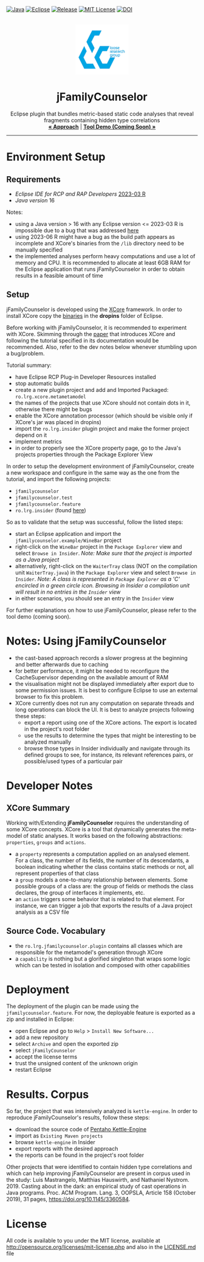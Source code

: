 [java-shield]: https://img.shields.io/badge/Java-ED8B00?style=for-the-badge&logo=java&logoColor=white
[java-url]: https://www.java.com/en/

[eclipse-shield]: https://img.shields.io/badge/Eclipse-2C2255?style=for-the-badge&logo=eclipse&logoColor=white
[eclipse-url]: https://www.eclipse.org/

[release-shield]: https://img.shields.io/github/v/release/SourceCodeCodex/jFamilyCounselor?style=for-the-badge
[release-url]: https://github.com/SourceCodeCodex/jFamilyCounselor/releases

[license-shield]: https://img.shields.io/github/license/othneildrew/Best-README-Template.svg?style=for-the-badge
[license-url]: https://github.com/SourceCodeCodex/jFamilyCounselor/blob/main/LICENSE.md

[![Java][java-shield]][java-url]
[![Eclipse][eclipse-shield]][eclipse-url]
[![Release][release-shield]][release-url]
[![MIT License][license-shield]][license-url]
[![DOI](https://zenodo.org/badge/DOI/10.5281/zenodo.7027355.svg)](https://doi.org/10.5281/zenodo.7027355)



<!-- PROJECT LOGO -->
<br />
<div align="center">
  <a href="http://loose.cs.upt.ro/index.php">
    <img src="docs/images/LRGLogo.png" alt="Logo">
  </a>

  <h1 align="center">jFamilyCounselor</h1>

  <p align="center">
    Eclipse plugin that bundles metric-based static code analyses that reveal fragments containing hidden type correlations
    <br />
    <a href="https://doi.org/10.1109/SCAM55253.2022.00022"><strong>« Approach</strong></a> |
    <a href="#"><strong>Tool Demo (Coming Soon) »</strong></a>
    <br />
    <hr />
  </p>
</div>

<!-- ENVIRONMENT SETUP -->
# Environment Setup

## Requirements

* *Eclipse IDE for RCP and RAP Developers* [2023-03 R](https://www.eclipse.org/downloads/packages/release/2023-03/r/eclipse-ide-rcp-and-rap-developers) 
* *Java version* 16

Notes:
- using a Java version > 16 with any Eclipse version <= 2023-03 R is impossible due to a bug that was addressed [here](https://github.com/eclipse-jdt/eclipse.jdt.core/issues/962)
- using 2023-06 R might have a bug as the build path appears as incomplete and XCore's binaries from the `/lib` directory need to be manually specified
- the implemented analyses perform heavy computations and use a lot of memory and CPU. It is recommended to allocate at least 6GB RAM for the Eclipse application that runs jFamilyCounselor in order to obtain results in a feasible amount of time
## Setup

jFamilyCounselor is developed using the [XCore](https://github.com/SourceCodeCodex/XCore) framework. In order to install XCore copy the [binaries](https://github.com/SourceCodeCodex/XCore/tree/master/latest) in the **dropins** folder of Eclipse. 

Before working with jFamilyCounselor, it is recommended to experiment with XCore. Skimming through the [paper](https://doi.org/10.1109/SANER.2017.7884654) that introduces XCore and following the tutorial specified in its documentation would be recommended. Also, refer to the dev notes below whenever stumbling upon a bug/problem.

Tutorial summary:
- have Eclipse RCP Plug-in Developer Resources installed
- stop automatic builds
- create a new plugin project and add and Imported Packaged: `ro.lrg.xcore.metametamodel`
- the names of the projects that use XCore should not contain dots in it, otherwise there might be bugs
- enable the XCore annotation processor (which should be visible only if XCore's jar was placed in dropins)
- import the `ro.lrg.insider` plugin project and make the former project depend on it 
- implement metrics
- in order to properly see the XCore property page, go to the Java's projects properties through the Package Explorer View

In order to setup the development environment of jFamilyCounselor, create a new workspace and configure in the same way as the one from the tutorial, and import the following projects:
- `jfamilycounselor`
- `jfamilycounselor.test`
- `jfamilycounselor.feature`
- `ro.lrg.insider` (found [here](https://github.com/SourceCodeCodex/XCore))

So as to validate that the setup was successful, follow the listed steps:

- start an Eclipse application and import the `jfamilycounselor.example/WineBar` project
- right-click on the `WineBar` project in the `Package Explorer` view and select `Browse in Insider`. _Note: Make sure that the project is imported as a Java project_
- alternatively, right-click on the `WaiterTray` class (NOT on the compilation unit `WaiterTray.java`) in the `Package Explorer` view and select `Browse in Insider`. _Note: A class is represented in `Package Explorer` as a 'C' encircled in a green circle icon. Browsing in Insider a compilation unit will result in no entries in the `Insider` view_
- in either scenarios, you should see an entry in the `Insider` view

For further explanations on how to use jFamilyCounselor, please refer to the tool demo (coming soon).

# Notes: Using jFamilyCounselor

- the cast-based approach records a slower progress at the beginning and better afterwards due to caching
- for better performance, it might be needed to reconfigure the CacheSupervisor depending on the available amount of RAM
- the visualisation might not be displayed immediately after export due to some permission issues. It is best to configure Eclipse to use an external browser to fix this problem.
- XCore currently does not run any computation on separate threads and long operations can block the UI. It is best to analyze projects following these steps:
  - export a report using one of the XCore actions. The export is located in the project's root folder
  - use the results to determine the types that might be interesting to be analyzed manually
  - browse those types in Insider individually and navigate through its defined groups to see, for instance, its relevant references pairs, or possible/used types of a particular pair

# Developer Notes

## XCore Summary

Working with/Extending  **jFamilyCounselor** requires the understanding of some XCore concepts. XCore is a tool that dynamically generates the meta-model of static analyses. It works based on the following abstractions: `properties`, `groups` and `actions`. 

- a `property` represents a computation applied on an analysed element. For a class, the number of its fields, the number of its descendants, a boolean indicating whether the class contains static methods or not, all represent properties of that class
- a `group` models a one-to-many relationship between elements. Some possible groups of a class are: the group of fields or methods the class declares, the group of interfaces it implements, etc.
- an `action` triggers some behavior that is related to that element. For instance, we can trigger a job that exports the results of a Java project analysis as a CSV file

## Source Code. Vocabulary

- the `ro.lrg.jfamilycounselor.plugin` contains all classes which are responsible for the metamodel's generation through XCore
- a `capability` is nothing but a glorified singleton that wraps some logic which can be tested in isolation and composed with other capabilities

# Deployment

The deployment of the plugin can be made using the `jfamilycounselor.feature`. 
For now, the deployable feature is exported as a zip and installed in Eclipse:
- open Eclipse and go to `Help` > `Install New Software...`
- add a new repository
- select `Archive` and open the exported zip
- select `jFamilyCounselor`
- accept the license terms
- trust the unsigned content of the unknown origin
- restart Eclipse


<!-- RESULTS & CORPUS -->
# Results. Corpus

So far, the project that was intensively analyzed is `kettle-engine`. In order to reproduce jFamilyCounselor's results, follow these steps:

- download the source code of [Pentaho Kettle-Engine](https://github.com/pentaho/pentaho-kettle/tree/1984dc13e773e7f12eb82e771a5ac8cdf86905e6)
- import as `Existing Maven projects`
- browse `kettle-engine` in Insider
- export reports with the desired approach
- the reports can be found in the project's root folder

Other projects that were identified to contain hidden type correlations and which can help improving jFamilyCounselor are present in corpus used in the study: Luis Mastrangelo, Matthias Hauswirth, and Nathaniel Nystrom. 2019. Casting about in the dark: an empirical study of cast operations in Java programs. Proc. ACM Program. Lang. 3, OOPSLA, Article 158 (October 2019), 31 pages, https://doi.org/10.1145/3360584.

<!-- LICENSE -->
# License

All code is available to you under the MIT license, available at http://opensource.org/licenses/mit-license.php and also in the [LICENSE.md](LICENSE.md) file

